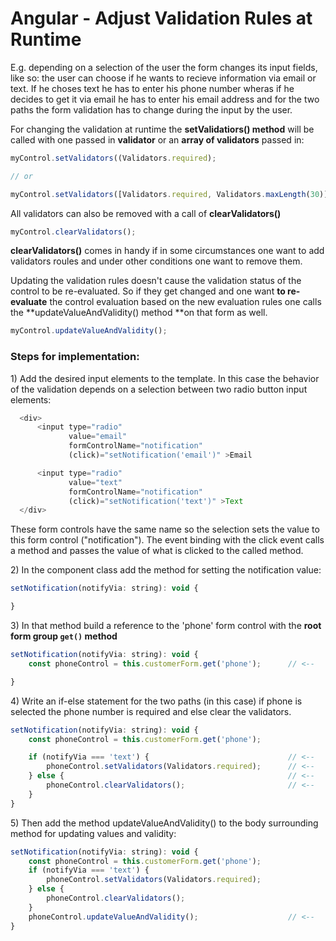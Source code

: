 # Angular - Adjust Validation Rules at Runtime

E.g. depending on a selection of the user the form changes its input fields, like so: the user can choose if he wants to recieve information via email or text. If he choses text he has to enter his phone number wheras if he decides to get it via email he has to enter his email address and for the two paths the form validation has to change during the input by the user.

For changing the validation at runtime the **setValidatiors\(\) method** will be called with one passed in **validator** or an **array of validators** passed in:

```js
myControl.setValidators((Validators.required);

// or

myControl.setValidators([Validators.required, Validators.maxLength(30)]);
```

All validators can also be removed with a call of **clearValidators\(\)**

```js
myControl.clearValidators();
```

**clearValidators\(\)** comes in handy if in some circumstances one want to add validators roules and under other conditions one want to remove them.

Updating the validation rules doesn't cause the validation status of the control to be re-evaluated. So if they get changed and one want **to re-evaluate** the control evaluation based on the new evaluation rules one calls the **updateValueAndValidity\(\) method **on that form as well.

```js
myControl.updateValueAndValidity();
```

### Steps for implementation:

1\) Add the desired input elements to the template. In this case the behavior of the validation depends on a selection between two radio button input elements:

```js
  <div>
      <input type="radio"
             value="email"
             formControlName="notification"
             (click)="setNotification('email')" >Email

      <input type="radio"
             value="text"
             formControlName="notification"
             (click)="setNotification('text')" >Text
  </div>
```

These form controls have the same name so the selection sets the value to this form control \("notification"\). The event binding with the click event calls a method and passes the value of what is clicked to the called method.

2\) In the component class add the method for setting the notification value:

```js
setNotification(notifyVia: string): void {

}
```

3\) In that method build a reference to the 'phone' form control with the **root form group `get()` method**

```js
setNotification(notifyVia: string): void {
    const phoneControl = this.customerForm.get('phone');      // <--

}
```

4\) Write an if-else statement for the two paths \(in this case\) if phone is selected the phone number is required and else clear the validators.

```js
setNotification(notifyVia: string): void {
    const phoneControl = this.customerForm.get('phone');

    if (notifyVia === 'text') {                               // <--
        phoneControl.setValidators(Validators.required);      // <--
    } else {                                                  // <--
        phoneControl.clearValidators();                       // <--
    }
}
```

5\) Then add the method updateValueAndValidity\(\) to the body surrounding method for updating values and validity:

```js
setNotification(notifyVia: string): void {
    const phoneControl = this.customerForm.get('phone');
    if (notifyVia === 'text') {
        phoneControl.setValidators(Validators.required);
    } else {
        phoneControl.clearValidators();
    }
    phoneControl.updateValueAndValidity();                    // <--
}
```



